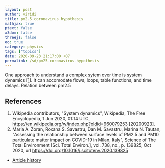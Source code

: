```yaml
---
layout: post
author: viridi
title: pm2.5 coronavirus hypothesis
mathjax: true
ptext: false
x3dom: false
threejs: false
oo: true
category: physics
tags: ["topics"]
date: 2020-09-23 21:17:00 +07
permalink: /sd/pm25-coronavirus-hypothesis
---
```

One approach to understand a complex sytem over time is system dynamics [[1](#ref1)]. It can accomodate flows, loops, table functions, and time delays. Relation between pm2.5






## References
1. <a name="ref1"></a>Wikipedia contributors, "System dynamics", Wikipedia, The Free Encyclopedia, 1 Jun 2020, 01:14 UTC, <https://en.wikipedia.org/w/index.php?oldid=960079253> [20200923].
2. <a name="ref2"></a>Maria A. Zoran, Roxana S. Savastru, Dan M. Savastru, Marina N. Tautan, "Assessing the relationship between surface levels of PM2.5 and PM10 particulate matter impact on COVID-19 in Milan, Italy", Science of The Total Environment [Sci. Total Environ.], 
vol. 738, no., p. 139825, Oct 2020, url <https://doi.org/10.1016/j.scitotenv.2020.139825>

+ [Article history](https://github.com/butiran/butiran.github.io/commits/master/_posts/abm/2020-09-16-abm-station.md)
